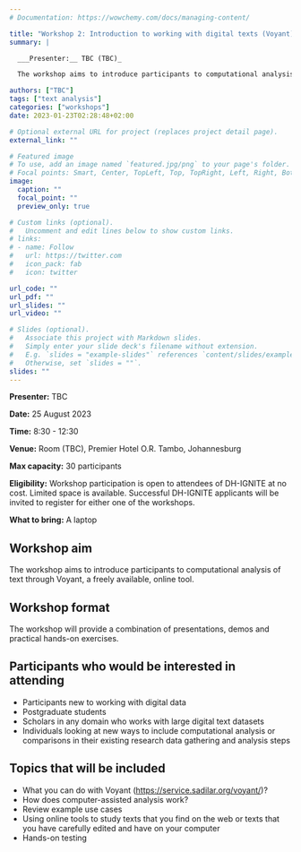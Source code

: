 ```yaml
---
# Documentation: https://wowchemy.com/docs/managing-content/

title: "Workshop 2: Introduction to working with digital texts (Voyant)"
summary: |

  ___Presenter:__ TBC (TBC)_

  The workshop aims to introduce participants to computational analysis of text through Voyant, a freely available, online tool. The session will provide a combination of presentations, demos and practical hands-on exercises. It may specifically appeal to individuals looking at new ways to include computational analysis or comparisons in their existing research data gathering and analysis steps and those working with large digital text data sets.

authors: ["TBC"]
tags: ["text analysis"]
categories: ["workshops"]
date: 2023-01-23T02:28:48+02:00

# Optional external URL for project (replaces project detail page).
external_link: ""

# Featured image
# To use, add an image named `featured.jpg/png` to your page's folder.
# Focal points: Smart, Center, TopLeft, Top, TopRight, Left, Right, BottomLeft, Bottom, BottomRight.
image:
  caption: ""
  focal_point: ""
  preview_only: true

# Custom links (optional).
#   Uncomment and edit lines below to show custom links.
# links:
# - name: Follow
#   url: https://twitter.com
#   icon_pack: fab
#   icon: twitter

url_code: ""
url_pdf: ""
url_slides: ""
url_video: ""

# Slides (optional).
#   Associate this project with Markdown slides.
#   Simply enter your slide deck's filename without extension.
#   E.g. `slides = "example-slides"` references `content/slides/example-slides.md`.
#   Otherwise, set `slides = ""`.
slides: ""
---
```



**Presenter:** TBC

**Date:** 25 August 2023

**Time:** 8:30 - 12:30

**Venue:** Room (TBC), Premier Hotel O.R. Tambo, Johannesburg

**Max capacity:** 30 participants

**Eligibility:** Workshop participation is open to attendees of DH-IGNITE at no cost. Limited space is available. Successful DH-IGNITE applicants will be invited to register for either one of the workshops.

**What to bring:** A laptop

## Workshop aim

The workshop aims to introduce participants to computational analysis of text through Voyant, a freely available, online tool.

## Workshop format

The workshop will provide a combination of presentations, demos and practical hands-on exercises. 
 
## Participants who would be interested in attending

- Participants new to working with digital data
- Postgraduate students
- Scholars in any domain who works with large digital text datasets
- Individuals looking at new ways to include computational analysis or comparisons in their existing research data gathering and analysis steps

## Topics that will be included

- What you can do with Voyant (https://service.sadilar.org/voyant/)?
- How does computer-assisted analysis work?
- Review example use cases
- Using online tools to study texts that you find on the web or texts that you have carefully edited and have on your computer
- Hands-on testing


